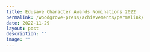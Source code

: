 ```yaml
---
title: Edusave Character Awards Nominations 2022
permalink: /woodgrove-press/achievements/permalink/
date: 2022-11-29
layout: post
description: ""
image: ""
---
```


